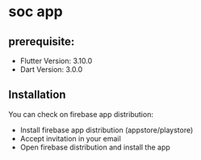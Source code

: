 
# soc app

## **prerequisite:**

 - Flutter Version: 3.10.0
 - Dart Version: 3.0.0
 ## Installation

 You can check on firebase app distribution:

 - Install firebase app distribution (appstore/playstore)
 - Accept invitation in your email
 - Open firebase distribution and install the app
